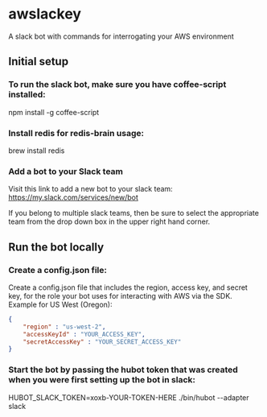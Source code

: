 # awslackey
A slack bot with commands for interrogating your AWS environment

## Initial setup

### To run the slack bot, make sure you have coffee-script installed:
 npm install -g coffee-script 

### Install redis for redis-brain usage:
 brew install redis

### Add a bot to your Slack team
Visit this link to add a new bot to your slack team: https://my.slack.com/services/new/bot

If you belong to multiple slack teams, then be sure to select the appropriate team from the drop down box in the upper right hand corner.

## Run the bot locally

### Create a config.json file:
Create a config.json file that includes the region, access key, and secret key, for the role your bot uses for interacting with AWS via the SDK. Example for US West (Oregon):

```json
{ 
    "region" : "us-west-2", 
    "accessKeyId" : "YOUR_ACCESS_KEY", 
    "secretAccessKey" : "YOUR_SECRET_ACCESS_KEY" 
}
```

### Start the bot by passing the hubot token that was created when you were first setting up the bot in slack:
 HUBOT_SLACK_TOKEN=xoxb-YOUR-TOKEN-HERE ./bin/hubot --adapter slack




